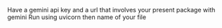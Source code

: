 Have a gemini api key and a url that involves your present package with gemini
Run using uvicorn then name of your file

